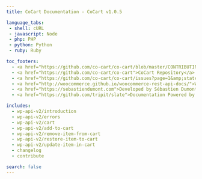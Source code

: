 ```yaml
---
title: CoCart Documentation - CoCart v1.0.5

language_tabs:
 - shell: cURL
 - javascript: Node
 - php: PHP
 - python: Python
 - ruby: Ruby

toc_footers:
  - <a href="https://github.com/co-cart/co-cart/blob/master/CONTRIBUTING.md">Contribute to Project</a>
  - <a href="https://github.com/co-cart/co-cart">CoCart Repository</a>
  - <a href="https://github.com/co-cart/co-cart/issues?page=1&amp;state=open">CoCart Issues</a>
  - <a href="http://woocommerce.github.io/woocommerce-rest-api-docs/">WooCommerce REST API Documentation</a>
  - <a href="https://sebastiendumont.com">Developed by Sébastien Dumont</a>
  - <a href="https://github.com/tripit/slate">Documentation Powered by Slate</a>

includes:
  - wp-api-v2/introduction
  - wp-api-v2/errors
  - wp-api-v2/cart
  - wp-api-v2/add-to-cart
  - wp-api-v2/remove-item-from-cart
  - wp-api-v2/restore-item-to-cart
  - wp-api-v2/update-item-in-cart
  - changelog
  - contribute

search: false
---
```

